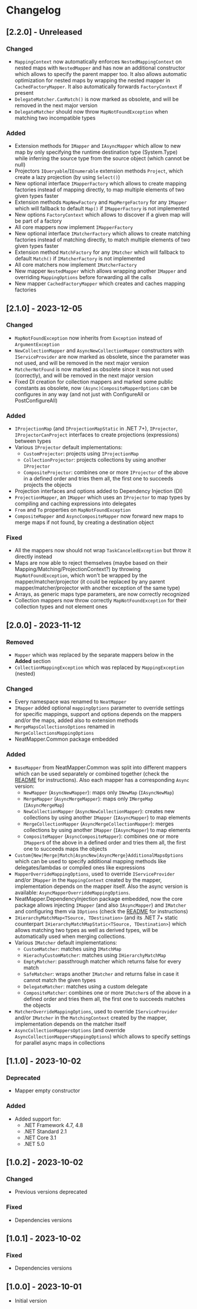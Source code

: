 # Changelog

## [2.2.0] - Unreleased

### Changed

- `MappingContext` now automatically enforces `NestedMappingContext` on nested maps with `NestedMapper` and has now an additional constructor which allows to specify the parent mapper too. It also allows automatic optimization for nested maps by wrapping the nested mapper in `CachedFactoryMapper`. It also automatically forwards `FactoryContext` if present
- `DelegateMatcher.CanMatch()` is now marked as obsolete, and will be removed in the next major version
- `DelegateMatcher` should now throw `MapNotFoundException` when matching two incompatible types

### Added

- Extension methods for `IMapper` and `IAsyncMapper` which allow to new map by only specifying the runtime destination type (System.Type) while inferring the source type from the source object (which cannot be null)
- Projectors `IQueryable`/`IEnumerable` extension methods `Project`, which create a lazy projection (by using `Select()`)
- New optional interface `IMapperFactory` which allows to create mapping factories instead of mapping directly, to map multiple elements of two given types faster
- Extension methods `MapNewFactory` and `MapMergeFactory` for any `IMapper` which will fallback to default `Map()` if `IMapperFactory` is not implemented
- New options `FactoryContext` which allows to discover if a given map will be part of a factory
- All core mappers now implement `IMapperFactory`
- New optional interface `IMatcherFactory` which allows to create matching factories instead of matching directly, to match multiple elements of two given types faster
- Extension method `MatchFactory` for any `IMatcher` which will fallback to default `Match()` if `IMatcherFactory` is not implemented
- All core matchers now implement `IMatcherFactory`
- New mapper `NestedMapper` which allows wrapping another `IMapper` and overriding `MappingOptions` before forwarding all the calls
- New mapper `CachedFactoryMapper` which creates and caches mapping factories

## [2.1.0] - 2023-12-05

### Changed

- `MapNotFoundException` now inherits from `Exception` instead of `ArgumentException`
- `NewCollectionMapper` and `AsyncNewCollectionMapper` constructors with `IServiceProvider` are now marked as obsolete, since the parameter was not used, and will be removed in the next major version
- `MatcherNotFound` is now marked as obsolete since it was not used (correctly), and will be removed in the next major version
- Fixed DI creation for collection mappers and marked some public constants as obsolete, now `(Async)CompositeMapperOptions` can be configures in any way (and not just with ConfigureAll or PostConfigureAll)

### Added

- `IProjectionMap` (and `IProjectionMapStatic` in .NET 7+), `IProjector`, `IProjectorCanProject` interfaces to create projections (expressions) between types
- Various `IProjector` default implementations:
   - `CustomProjector`: projects using `IProjectionMap`
   - `CollectionProjector`: projects collections by using another `IProjector`
   - `CompositeProjector`: combines one or more `IProjector` of the above in a defined order and tries them all, the first one to succeeds projects the objects
- Projection interfaces and options added to Dependency Injection (DI)
- `ProjectionMapper`, an `IMapper` which uses an `IProjector` to map types by compiling and caching expressions into delegates
- `From` and `To` properties on `MapNotFoundException`
- `CompositeMapper` and `AsyncCompositeMapper` now forward new maps to merge maps if not found, by creating a destination object

### Fixed

- All the mappers now should not wrap `TaskCanceledException` but throw it directly instead
- Maps are now able to reject themselves (maybe based on their Mapping/Matching/ProjectionContext?) by throwing `MapNotFoundException`, which won't be wrapped by the mapper/matcher/projector (it could be replaced by any parent mapper/matcher/projector with another exception of the same type)
- Arrays, as generic maps type parameters, are now correctly recognized
- Collection mappers now throw correctly `MapNotFoundException` for their collection types and not element ones

## [2.0.0] - 2023-11-12

### Removed

- `Mapper` which was replaced by the separate mappers below in the **Added** section
- `CollectionMappingException` which was replaced by `MappingException` (nested)

### Changed

- Every namespace was renamed to `NeatMapper`
- `IMapper` added optional `mappingOptions` parameter to override settings for specific mappings, support and options depends on the mappers and/or the maps, added also to extension methods
- `MergeMapsCollectionsOptions` renamed in `MergeCollectionsMappingOptions`
- NeatMapper.Common package embedded

### Added

- `BaseMapper` from NeatMapper.Common was split into different mappers which can be used separately or combined together (check the [README](https://github.com/Xriuk/NeatMapper/blob/main/src/NeatMapper/README.md) for instructions). Also each mapper has a corresponding `Async` version:
   - `NewMapper` (`AsyncNewMapper`): maps only `INewMap` (`IAsyncNewMap`)
   - `MergeMapper` (`AsyncMergeMapper`): maps only `IMergeMap` (`IAsyncMergeMap`)
   - `NewCollectionMapper` (`AsyncNewCollectionMapper`): creates new collections by using another `IMapper` (`IAsyncMapper`) to map elements
   - `MergeCollectionMapper` (`AsyncMergeCollectionMapper`): merges collections by using another `IMapper` (`IAsyncMapper`) to map elements
   - `CompositeMapper` (`AsyncCompositeMapper`): combines one or more `IMapper`s of the above in a defined order and tries them all, the first one to succeeds maps the objects
- `Custom{New|Merge|Match|AsyncNew|AsyncMerge}AdditionalMapsOptions` which can be used to specify additional mapping methods like delegates/lambdas or compiled ones like expressions
- `MapperOverrideMappingOptions`, used to override `IServiceProvider` and/or `IMapper` in the `MappingContext` created by the mapper, implementation depends on the mapper itself. Also the async version is available: `AsyncMapperOverriddeMappingOptions`.
- NeatMapper.DependencyInjection package embedded, now the core package allows injecting `IMapper` (and also `IAsyncMapper`) and `IMatcher` and configuring them via `IOptions` (check the [README](https://github.com/Xriuk/NeatMapper/blob/main/src/NeatMapper/README.md) for instructions)
- `IHierarchyMatchMap<TSource, TDestination>` (and its .NET 7+ static counterpart `IHierarchyMatchMapStatic<TSource, TDestination>`) which allows matching two types as well as derived types, will be automatically used when merging collections.
- Various `IMatcher` default implementations:
   - `CustomMatcher`: matches using `IMatchMap`
   - `HierachyCustomMatcher`: matches using `IHierarchyMatchMap`
   - `EmptyMatcher`: passthrough matcher which returns false for every match
   - `SafeMatcher`: wraps another `IMatcher` and returns false in case it cannot match the given types
   - `DelegateMatcher`: matches using a custom delegate
   - `CompositeMatcher`: combines one or more `IMatcher`s of the above in a defined order and tries them all, the first one to succeeds matches the objects
- `MatcherOverrideMappingOptions`, used to override `IServiceProvider` and/or `IMatcher` in the `MatchingContext` created by the mapper, implementation depends on the matcher itself
- `AsyncCollectionMappersOptions` (and override `AsyncCollectionMappersMappingOptions`) which allows to specify settings for parallel async maps in collections

## [1.1.0] - 2023-10-02

### Deprecated

- Mapper empty constructor

### Added

- Added support for:
  - .NET Framework 4.7, 4.8
  - .NET Standard 2.1
  - .NET Core 3.1
  - .NET 5.0

## [1.0.2] - 2023-10-02

### Changed

- Previous versions deprecated

### Fixed

- Dependencies versions

## [1.0.1] - 2023-10-02

### Fixed

- Dependencies versions

## [1.0.0] - 2023-10-01

- Initial version